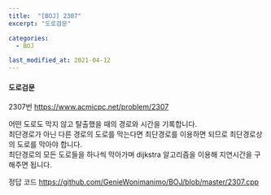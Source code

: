 ```yaml
---
title:  "[BOJ] 2307"
excerpt: "도로검문"

categories:
  - BOJ

last_modified_at: 2021-04-12
---
```


#### 도로검문

2307번 <https://www.acmicpc.net/problem/2307>

어떤 도로도 막지 않고 탈출했을 때의 경로와 시간을 기록합니다.<br>
최단경로가 아닌 다른 경로의 도로를 막는다면 최단경로를 이용하면 되므로 최단경로상의 도로를 막아야 합니다.<br>
최단경로의 모든 도로들을 하나씩 막아가며 dijkstra 알고리즘을 이용해 지연시간을 구해주면 됩니다.

정답 코드 <https://github.com/GenieWonimanimo/BOJ/blob/master/2307.cpp>